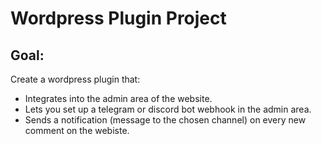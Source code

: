 # Wordpress Plugin Project

## Goal:

Create a wordpress plugin that:

- Integrates into the admin area of the website.
- Lets you set up a telegram or discord bot webhook in the admin area.
- Sends a notification (message to the chosen channel) on every new comment on the webiste.
